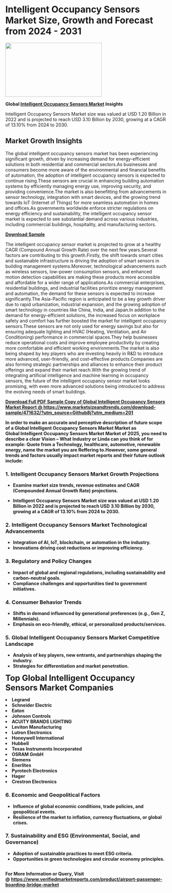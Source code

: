 <H1>Intelligent Occupancy Sensors Market Size, Growth and Forecast from 2024 - 2031</H1><img class="aligncenter size-medium wp-image-584254" src="https://thirdeyenews.in/wp-content/uploads/2024/09/Global-Market-Research-300x168.jpeg" alt="" width="300" height="168" /><p><strong>Global&nbsp;<a href="https://www.marketsizeandtrends.com/download-sample/471632/?utm_source=Github8j?utm_medium=201">Intelligent Occupancy Sensors Market</a> Insights</strong></p><p>Intelligent Occupancy Sensors Market size was valued at USD 1.20 Billion in 2022 and is projected to reach USD 3.10 Billion by 2030, growing at a CAGR of 13.10% from 2024 to 2030.</p><p><h2>Market Growth Insights</h2> <p>The global intelligent occupancy sensors market has been experiencing significant growth, driven by increasing demand for energy-efficient solutions in both residential and commercial sectors.As businesses and consumers become more aware of the environmental and financial benefits of automation, the adoption of intelligent occupancy sensors is expected to continue rising.These sensors are crucial in enhancing building automation systems by efficiently managing energy use, improving security, and providing convenience.The market is also benefitting from advancements in sensor technology, integration with smart devices, and the growing trend towards IoT (Internet of Things) for more seamless automation in homes and offices.As governments worldwide enforce stricter regulations on energy efficiency and sustainability, the intelligent occupancy sensor market is expected to see substantial demand across various industries, including commercial buildings, hospitality, and manufacturing sectors.</p> <p><strong><a href="sample-link.html">Download Sample</a></strong></p> <p>The intelligent occupancy sensor market is projected to grow at a healthy CAGR (Compound Annual Growth Rate) over the next few years.Several factors are contributing to this growth.Firstly, the shift towards smart cities and sustainable infrastructure is driving the adoption of smart sensors in building management systems.Moreover, technological advancements such as wireless sensors, low-power consumption sensors, and enhanced motion detection capabilities are making these products more accessible and affordable for a wider range of applications.As commercial enterprises, residential buildings, and industrial facilities prioritize energy management and automation, the demand for these sensors is expected to increase significantly.The Asia-Pacific region is anticipated to be a key growth driver due to rapid urbanization, industrial expansion, and the growing adoption of smart technology in countries like China, India, and Japan.In addition to the demand for energy-efficient solutions, the increased focus on workplace safety and comfort has further boosted the market for intelligent occupancy sensors.These sensors are not only used for energy savings but also for ensuring adequate lighting and HVAC (Heating, Ventilation, and Air Conditioning) performance in commercial spaces.They help businesses reduce operational costs and improve employee productivity by creating more comfortable and efficient working environments.The market is also being shaped by key players who are investing heavily in R&D to introduce more advanced, user-friendly, and cost-effective products.Companies are also forming strategic partnerships and alliances to enhance their product offerings and expand their market reach.With the growing trend of integrating artificial intelligence and machine learning in occupancy sensors, the future of the intelligent occupancy sensor market looks promising, with even more advanced solutions being introduced to address the evolving needs of smart buildings.<p><strong><a href="more-info-link.html"></p><p><span class=""><strong>Download Full PDF Sample Copy of Global Intelligent Occupancy Sensors Market Report</strong> @ <a href="https://www.marketsizeandtrends.com/download-sample/471632/?utm_source=Github8j?utm_medium=201" target="_blank">https://www.marketsizeandtrends.com/download-sample/471632/?utm_source=Github8j?utm_medium=201</a></span></p><p>In order to make an accurate and perceptive description of future scope of a Global&nbsp;Intelligent Occupancy Sensors Market Market as Global&nbsp;Intelligent Occupancy Sensors Market Market of 2025, you need to describe a clear Vision &ndash; What Industry or Linda can you think of for example: Quote from a Technology, healthcare, automotive, renewable energy, name the market you are Reffering to.However, some general trends and factors usually impact market reports and their future outlook include:</p><h3>1.&nbsp;<strong>Intelligent Occupancy Sensors Market Growth Projections</strong></h3><ul><li>Examine market size trends, revenue estimates and CAGR (Compounded Annual Growth Rate) projections.</li><li><p>Intelligent Occupancy Sensors Market size was valued at USD 1.20 Billion in 2022 and is projected to reach USD 3.10 Billion by 2030, growing at a CAGR of 13.10% from 2024 to 2030.</p></li></ul><h3>2.&nbsp;<strong>Intelligent Occupancy Sensors Market Technological Advancements</strong></h3><ul><li>Integration of AI, IoT, blockchain, or automation in the industry.</li><li>Innovations driving cost reductions or improving efficiency.</li></ul><h3>3.&nbsp;<strong>Regulatory and Policy Changes</strong></h3><ul><li>Impact of global and regional regulations, including sustainability and carbon-neutral goals.</li><li>Compliance challenges and opportunities tied to government initiatives.</li></ul><h3>4.&nbsp;<strong>Consumer Behavior Trends</strong></h3><ul><li>Shifts in demand influenced by generational preferences (e.g., Gen Z, Millennials).</li><li>Emphasis on eco-friendly, ethical, or personalized products/services.</li></ul><h3>5.&nbsp;<strong>Global Intelligent Occupancy Sensors Market Competitive Landscape</strong></h3><ul><li>Analysis of key players, new entrants, and partnerships shaping the industry.</li><li>Strategies for differentiation and market penetration.</li></ul><p data-pm-slice="1 1 []"><span style="color: inherit; font-family: inherit; font-size: 25px;">Top Global Intelligent Occupancy Sensors Market Companies</span></p><div class="" data-test-id=""><p><li>Legrand</li><li> Schneider Electric</li><li> Eaton</li><li> Johnson Controls</li><li> ACUITY BRANDS LIGHTING</li><li> Leviton Manufacturing</li><li> Lutron Electronics</li><li> Honeywell International</li><li> Hubbell</li><li> Texas Instruments Incorporated</li><li> OSRAM GmbH</li><li> Siemens</li><li> Enerlites</li><li> Pyrotech Electronics</li><li> Hager</li><li> Crestron Electronics</li></p></div><h3>6.&nbsp;<strong>Economic and Geopolitical Factors</strong></h3><ul><li>Influence of global economic conditions, trade policies, and geopolitical events.</li><li>Resilience of the market to inflation, currency fluctuations, or global crises.</li></ul><h3>7.&nbsp;<strong>Sustainability and ESG (Environmental, Social, and Governance)</strong></h3><ul><li>Adoption of sustainable practices to meet ESG criteria.</li><li>Opportunities in green technologies and circular economy principles.</li></ul><h2><strong style="font-size: 14px;">For More Information or Query, Visit @&nbsp;</strong><a style="background-color: #ffffff; font-size: 14px;" href="https://www.marketsizeandtrends.com/report/intelligent-occupancy-sensors-market/" target="_blank">https://www.verifiedmarketreports.com/product/airport-passenger-boarding-bridge-market</a></h2>